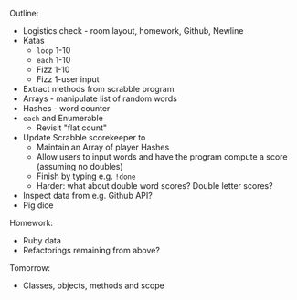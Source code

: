 Outline:

* Logistics check - room layout, homework, Github, Newline
* Katas
  * `loop` 1-10
  * `each` 1-10
  * Fizz 1-10
  * Fizz 1-user input
* Extract methods from scrabble program
* Arrays - manipulate list of random words
* Hashes - word counter
* `each` and Enumerable
  * Revisit "flat count"
* Update Scrabble scorekeeper to
  * Maintain an Array of player Hashes
  * Allow users to input words and have the program compute a score (assuming no doubles)
  * Finish by typing e.g. `!done`
  * Harder: what about double word scores? Double letter scores?
* Inspect data from e.g. Github API?
* Pig dice

Homework:

* Ruby data
* Refactorings remaining from above?

Tomorrow:

* Classes, objects, methods and scope
